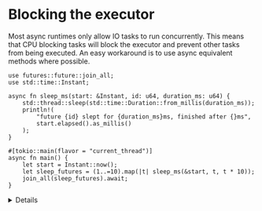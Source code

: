 # Blocking the executor

Most async runtimes only allow IO tasks to run concurrently.
This means that CPU blocking tasks will block the executor and prevent other tasks from being executed.
An easy workaround is to use async equivalent methods where possible.

```rust,editable,compile_fail
use futures::future::join_all;
use std::time::Instant;

async fn sleep_ms(start: &Instant, id: u64, duration_ms: u64) {
    std::thread::sleep(std::time::Duration::from_millis(duration_ms));
    println!(
        "future {id} slept for {duration_ms}ms, finished after {}ms",
        start.elapsed().as_millis()
    );
}

#[tokio::main(flavor = "current_thread")]
async fn main() {
    let start = Instant::now();
    let sleep_futures = (1..=10).map(|t| sleep_ms(&start, t, t * 10));
    join_all(sleep_futures).await;
}
```

<details>

- Run the code and see that the sleeps happen consecutively rather than
  concurrently.

- The `"current_thread"` flavor puts all tasks on a single thread. This makes the
  effect more obvious, but the bug is still present in the multi-threaded
  flavor.

- Switch the `std::thread::sleep` to `tokio::time::sleep` and await its result.

- Another fix would be to `tokio::task::spawn_blocking` which spawns an actual
  thread and transforms its handle into a future without blocking the executor.

- You should not think of tasks as OS threads. They do not map 1 to 1 and most
  executors will allow many tasks to run on a single OS thread. This is
  particularly problematic when interacting with other libraries via FFI, where
  that library might depend on thread-local storage or map to specific OS
  threads (e.g., CUDA). Prefer `tokio::task::spawn_blocking` in such situations.

- Use sync mutexes with care. Holding a mutex over an `.await` may cause another
  task to block, and that task may be running on the same thread.

</details>
